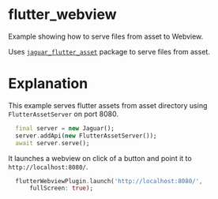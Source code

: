 # flutter_webview

Example showing how to serve files from asset to Webview.

Uses [`jaguar_flutter_asset`](https://pub.dartlang.org/packages/jaguar_flutter_asset)
package to serve files from asset.

# Explanation

This example serves flutter assets from asset directory using `FlutterAssetServer`
on port 8080.

```dart
  final server = new Jaguar();
  server.addApi(new FlutterAssetServer());
  await server.serve();
```

It launches a webview on click of a button and point it to `http://localhost:8080/`.

```dart
  flutterWebviewPlugin.launch('http://localhost:8080/',
      fullScreen: true);
```